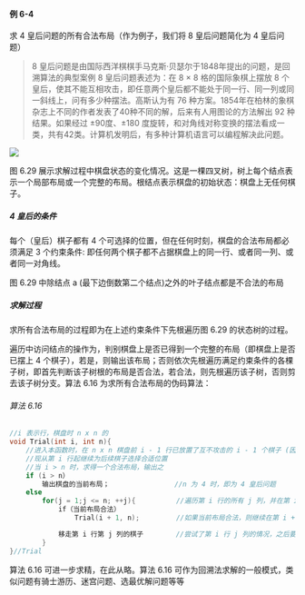 
#### 例 6-4

求 4 皇后问题的所有合法布局（作为例子，我们将 8 皇后问题简化为 4 皇后问题）

> 8 皇后问题是由国际西洋棋棋手马克斯·贝瑟尔于1848年提出的问题，是回溯算法的典型案例
> 8 皇后问题表述为：在 8 × 8 格的国际象棋上摆放 8 个皇后，使其不能互相攻击，即任意两个皇后都不能处于同一行、同一列或同一斜线上，问有多少种摆法。高斯认为有 76 种方案。1854年在柏林的象棋杂志上不同的作者发表了40种不同的解，后来有人用图论的方法解出 92 种结果。如果经过 ±90度、±180 度旋转，和对角线对称变换的摆法看成一类，共有42类。计算机发明后，有多种计算机语言可以编程解决此问题。

![](https://gitee.com/mayundaze/img_bed/raw/master/20200630171336.png)

图 6.29 展示求解过程中棋盘状态的变化情况。这是一棵四叉树，树上每个结点表示一个局部布局或一个完整的布局。根结点表示棋盘的初始状态：棋盘上无任何棋子。

##### 4 皇后的条件

每个（皇后）棋子都有 4 个可选择的位置，但在任何时刻，棋盘的合法布局都必须满足 3 个约束条件: 即任何两个棋子都不占据棋盘上的同一行、或者同一列、或者同一对角线。

图 6.29 中除结点 a (最下边倒数第二个结点)之外的叶子结点都是不合法的布局

##### 求解过程

求所有合法布局的过程即为在上述约束条件下先根遍历图 6.29 的状态树的过程。

遍历中访问结点的操作为，判别棋盘上是否已得到一个完整的布局（即棋盘上是否已摆上 4 个棋子），若是，则输出该布局；否则依次先根遍历满足约束条件的各棵子树，即首先判断该子树根的布局是否合法，若合法，则先根遍历该子树，否则剪去该子树分支。算法 6.16 为求所有合法布局的伪码算法：

###### 算法 6.16

```cpp
//i 表示行，棋盘时 n x n 的
void Trial(int i, int n){
    //进入本函数时，在 n x n 棋盘前 i - 1 行已放置了互不攻击的 i - 1 个棋子 (因为递归调用了 Trial 方法)
    //现从第 i 行起继续为后续棋子选择合适位置
    //当 i > n 时，求得一个合法布局，输出之
    if (i > n）
        输出棋盘的当前布局；                //n 为 4 时，即为 4 皇后问题 
    else 
        for(j = 1;j <= n; ++j){          //遍历第 i 行的所有 j 列，并在第 i 行第 j 列放置一个棋子
            if（当前布局合法）
                Trial(i + 1, n);         //如果当前布局合法，则继续在第 i + 1 行放置棋子

            移走第 i 行第 j 列的棋子        //尝试了第 i 行 j 列的情况，之后要尝试第 j + 1 的情况，所以要把第 i 行第 j 列的棋子移除掉
        }
}//Trial
```

算法 6.16 可进一步求精，在此从略。算法 6.16 可作为回溯法求解的一般模式，类似问题有骑士游历、迷宫问题、选最优解问题等等